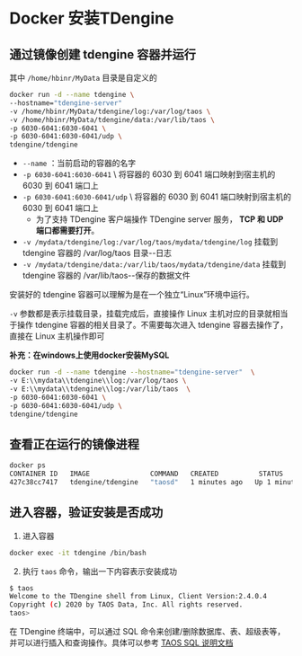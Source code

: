 # Docker 安装TDengine

## 通过镜像创建 tdengine 容器并运行
其中 `/home/hbinr/MyData` 目录是自定义的

```sh
docker run -d --name tdengine \
--hostname="tdengine-server" 
-v /home/hbinr/MyData/tdengine/log:/var/log/taos \
-v /home/hbinr/MyData/tdengine/data:/var/lib/taos \
-p 6030-6041:6030-6041 \
-p 6030-6041:6030-6041/udp \
tdengine/tdengine
```

- `--name` ：当前启动的容器的名字
- `-p 6030-6041:6030-6041` \    将容器的 6030 到 6041 端口映射到宿主机的 6030 到 6041 端口上
- `-p 6030-6041:6030-6041/udp` \    将容器的 6030 到 6041 端口映射到宿主机的 6030 到 6041 端口上
  - 为了支持 TDengine 客户端操作 TDengine server 服务， **TCP 和 UDP 端口都需要打开**。
- `-v /mydata/tdengine/log:/var/log/taos/mydata/tdengine/log` 挂载到 tdengine 容器的 /var/log/taos 目录--日志
- `-v /mydata/tdengine/data:/var/lib/taos/mydata/tdengine/data` 挂载到 tdengine 容器的 /var/lib/taos--保存的数据文件



安装好的 tdengine 容器可以理解为是在一个独立“Linux”环境中运行。

`-v` 参数都是表示挂载目录，挂载完成后，直接操作 Linux 主机对应的目录就相当于操作 tdengine 容器的相关目录了。不需要每次进入 tdengine 容器去操作了，
直接在 Linux 主机操作即可

**补充：在windows上使用docker安装MySQL**

```sh
docker run -d --name tdengine --hostname="tdengine-server"  \
-v E:\\mydata\\tdengine\\log:/var/log/taos \
-v E:\\mydata\\tdengine\\log:/var/lib/taos  \
-p 6030-6041:6030-6041 \
-p 6030-6041:6030-6041/udp \
tdengine/tdengine
```

## 查看正在运行的镜像进程
```sh
docker ps
CONTAINER ID   IMAGE               COMMAND   CREATED          STATUS          PORTS                                                                          NAMES
427c38cc7417   tdengine/tdengine   "taosd"   1 minutes ago   Up 1 minutes   0.0.0.0:6030-6041->6030-6041/tcp, 0.0.0.0:6030-6041->6030-6041/udp, 6042/tcp   tdengine
```
## 进入容器，验证安装是否成功
1. 进入容器
```sh
docker exec -it tdengine /bin/bash
```

2. 执行 `taos` 命令，输出一下内容表示安装成功
```sh
$ taos
Welcome to the TDengine shell from Linux, Client Version:2.4.0.4
Copyright (c) 2020 by TAOS Data, Inc. All rights reserved.
taos>
```

在 TDengine 终端中，可以通过 SQL 命令来创建/删除数据库、表、超级表等，并可以进行插入和查询操作。具体可以参考 [TAOS SQL 说明文档](https://www.taosdata.com/cn/documentation/taos-sql)

